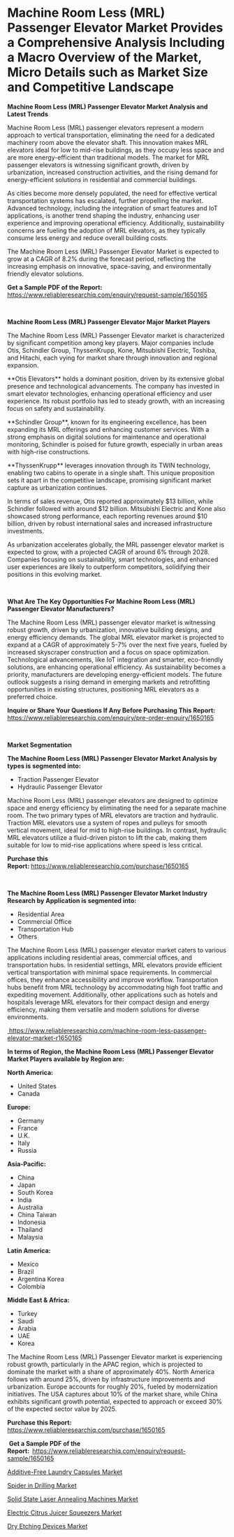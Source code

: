<p><h1>Machine Room Less (MRL) Passenger Elevator Market Provides a Comprehensive Analysis Including a Macro Overview of the Market, Micro Details such as Market Size and Competitive Landscape</h1></p><p><strong>Machine Room Less (MRL) Passenger Elevator Market Analysis and Latest Trends</strong></p>
<p><p>Machine Room Less (MRL) passenger elevators represent a modern approach to vertical transportation, eliminating the need for a dedicated machinery room above the elevator shaft. This innovation makes MRL elevators ideal for low to mid-rise buildings, as they occupy less space and are more energy-efficient than traditional models. The market for MRL passenger elevators is witnessing significant growth, driven by urbanization, increased construction activities, and the rising demand for energy-efficient solutions in residential and commercial buildings.</p><p>As cities become more densely populated, the need for effective vertical transportation systems has escalated, further propelling the market. Advanced technology, including the integration of smart features and IoT applications, is another trend shaping the industry, enhancing user experience and improving operational efficiency. Additionally, sustainability concerns are fueling the adoption of MRL elevators, as they typically consume less energy and reduce overall building costs. </p><p>The Machine Room Less (MRL) Passenger Elevator Market is expected to grow at a CAGR of 8.2% during the forecast period, reflecting the increasing emphasis on innovative, space-saving, and environmentally friendly elevator solutions.</p></p>
<p><strong>Get a Sample PDF of the Report:&nbsp;</strong> <a href="https://www.reliableresearchiq.com/enquiry/request-sample/1650165?utm_campaign=1087&utm_medium=2&utm_source=Github&utm_content=ia&utm_term=23032025&utm_id=machine-room-less-mrl-passenger-elevator">https://www.reliableresearchiq.com/enquiry/request-sample/1650165</a></p>
<p>&nbsp;</p>
<p><strong>Machine Room Less (MRL) Passenger Elevator Major Market Players</strong></p>
<p><p>The Machine Room Less (MRL) Passenger Elevator market is characterized by significant competition among key players. Major companies include Otis, Schindler Group, ThyssenKrupp, Kone, Mitsubishi Electric, Toshiba, and Hitachi, each vying for market share through innovation and regional expansion.</p><p>**Otis Elevators** holds a dominant position, driven by its extensive global presence and technological advancements. The company has invested in smart elevator technologies, enhancing operational efficiency and user experience. Its robust portfolio has led to steady growth, with an increasing focus on safety and sustainability.</p><p>**Schindler Group**, known for its engineering excellence, has been expanding its MRL offerings and enhancing customer services. With a strong emphasis on digital solutions for maintenance and operational monitoring, Schindler is poised for future growth, especially in urban areas with high-rise constructions.</p><p>**ThyssenKrupp** leverages innovation through its TWIN technology, enabling two cabins to operate in a single shaft. This unique proposition sets it apart in the competitive landscape, promising significant market capture as urbanization continues.</p><p>In terms of sales revenue, Otis reported approximately $13 billion, while Schindler followed with around $12 billion. Mitsubishi Electric and Kone also showcased strong performance, each reporting revenues around $10 billion, driven by robust international sales and increased infrastructure investments.</p><p>As urbanization accelerates globally, the MRL passenger elevator market is expected to grow, with a projected CAGR of around 6% through 2028. Companies focusing on sustainability, smart technologies, and enhanced user experiences are likely to outperform competitors, solidifying their positions in this evolving market.</p></p>
<p>&nbsp;</p>
<p><strong>What Are The Key Opportunities For Machine Room Less (MRL) Passenger Elevator Manufacturers?</strong></p>
<p><p>The Machine Room Less (MRL) passenger elevator market is witnessing robust growth, driven by urbanization, innovative building designs, and energy efficiency demands. The global MRL elevator market is projected to expand at a CAGR of approximately 5-7% over the next five years, fueled by increased skyscraper construction and a focus on space optimization. Technological advancements, like IoT integration and smarter, eco-friendly solutions, are enhancing operational efficiency. As sustainability becomes a priority, manufacturers are developing energy-efficient models. The future outlook suggests a rising demand in emerging markets and retrofitting opportunities in existing structures, positioning MRL elevators as a preferred choice.</p></p>
<p><strong>Inquire or Share Your Questions If Any Before Purchasing This Report:</strong> <a href="https://www.reliableresearchiq.com/enquiry/pre-order-enquiry/1650165?utm_campaign=1087&utm_medium=2&utm_source=Github&utm_content=ia&utm_term=23032025&utm_id=machine-room-less-mrl-passenger-elevator">https://www.reliableresearchiq.com/enquiry/pre-order-enquiry/1650165</a></p>
<p>&nbsp;</p>
<p><strong>Market Segmentation</strong></p>
<p><strong>The Machine Room Less (MRL) Passenger Elevator Market Analysis by types is segmented into:</strong></p>
<p><ul><li>Traction Passenger Elevator</li><li>Hydraulic Passenger Elevator</li></ul></p>
<p><p>Machine Room Less (MRL) passenger elevators are designed to optimize space and energy efficiency by eliminating the need for a separate machine room. The two primary types of MRL elevators are traction and hydraulic. Traction MRL elevators use a system of ropes and pulleys for smooth vertical movement, ideal for mid to high-rise buildings. In contrast, hydraulic MRL elevators utilize a fluid-driven piston to lift the cab, making them suitable for low to mid-rise applications where speed is less critical.</p></p>
<p><strong>Purchase this Report:&nbsp;</strong><a href="https://www.reliableresearchiq.com/purchase/1650165?utm_campaign=1087&utm_medium=2&utm_source=Github&utm_content=ia&utm_term=23032025&utm_id=machine-room-less-mrl-passenger-elevator">https://www.reliableresearchiq.com/purchase/1650165</a></p>
<p>&nbsp;</p>
<p><strong>The Machine Room Less (MRL) Passenger Elevator Market Industry Research by Application is segmented into:</strong></p>
<p><ul><li>Residential Area</li><li>Commercial Office</li><li>Transportation Hub</li><li>Others</li></ul></p>
<p><p>The Machine Room Less (MRL) passenger elevator market caters to various applications including residential areas, commercial offices, and transportation hubs. In residential settings, MRL elevators provide efficient vertical transportation with minimal space requirements. In commercial offices, they enhance accessibility and improve workflow. Transportation hubs benefit from MRL technology by accommodating high foot traffic and expediting movement. Additionally, other applications such as hotels and hospitals leverage MRL elevators for their compact design and energy efficiency, making them versatile and modern solutions for diverse environments.</p></p>
<p><a href="https://www.reliableresearchiq.com/machine-room-less-passenger-elevator-market-r1650165?utm_campaign=1087&utm_medium=2&utm_source=Github&utm_content=ia&utm_term=23032025&utm_id=machine-room-less-mrl-passenger-elevator">&nbsp;https://www.reliableresearchiq.com/machine-room-less-passenger-elevator-market-r1650165</a></p>
<p><strong>In terms of Region, the Machine Room Less (MRL) Passenger Elevator Market Players available by Region are:</strong></p>
<p>
    <p> <strong> North America: </strong>
        <ul>
            <li>United States</li>
            <li>Canada</li>
        </ul>
        </p> 
    <p> <strong> Europe: </strong>
        <ul>
            <li>Germany</li>
            <li>France</li>
            <li>U.K.</li>
            <li>Italy</li>
            <li>Russia</li>
        </ul>
        </p> 
    <p> <strong> Asia-Pacific: </strong>
        <ul>
            <li>China</li>
            <li>Japan</li>
            <li>South Korea</li>
            <li>India</li>
            <li>Australia</li>
            <li>China Taiwan</li>
            <li>Indonesia</li>
            <li>Thailand</li>
            <li>Malaysia</li>
        </ul>
        </p> 
    <p> <strong> Latin America: </strong>
        <ul>
            <li>Mexico</li>
            <li>Brazil</li>
            <li>Argentina Korea</li>
            <li>Colombia</li>
        </ul>
        </p> 
    <p> <strong> Middle East & Africa: </strong>
        <ul>
            <li>Turkey</li>
            <li>Saudi</li>
            <li>Arabia</li>
            <li>UAE</li>
            <li>Korea</li>
        </ul>
    </p>
    </p>
<p><p>The Machine Room Less (MRL) Passenger Elevator market is experiencing robust growth, particularly in the APAC region, which is projected to dominate the market with a share of approximately 40%. North America follows with around 25%, driven by infrastructure improvements and urbanization. Europe accounts for roughly 20%, fueled by modernization initiatives. The USA captures about 10% of the market share, while China exhibits significant growth potential, expected to approach or exceed 30% of the expected sector value by 2025.</p></p>
<p><strong>Purchase this Report: </strong><a href="https://www.reliableresearchiq.com/purchase/1650165?utm_campaign=1087&utm_medium=2&utm_source=Github&utm_content=ia&utm_term=23032025&utm_id=machine-room-less-mrl-passenger-elevator">https://www.reliableresearchiq.com/purchase/1650165</a></p>
<p>&nbsp;<strong>Get a Sample PDF of the Report:&nbsp;&nbsp;</strong><a href="https://www.reliableresearchiq.com/enquiry/request-sample/1650165?utm_campaign=1087&utm_medium=2&utm_source=Github&utm_content=ia&utm_term=23032025&utm_id=machine-room-less-mrl-passenger-elevator">https://www.reliableresearchiq.com/enquiry/request-sample/1650165</a></p>
<p><strong></strong></p>
<p><p><a href="https://github.com/borsiflorsfa/Market-Research-Report-List-1/blob/main/additive-free-laundry-capsules-market.md?utm_campaign=1087&utm_medium=2&utm_source=Github&utm_content=ia&utm_term=23032025&utm_id=machine-room-less-mrl-passenger-elevator">Additive-Free Laundry Capsules Market</a></p><p><a href="https://github.com/ikokwuihepa/Market-Research-Report-List-1/blob/main/spider-in-drilling-market.md?utm_campaign=1087&utm_medium=2&utm_source=Github&utm_content=ia&utm_term=23032025&utm_id=machine-room-less-mrl-passenger-elevator">Spider in Drilling Market</a></p><p><a href="https://github.com/bibzmuiko/Market-Research-Report-List-1/blob/main/solid-state-laser-annealing-machines-market.md?utm_campaign=1087&utm_medium=2&utm_source=Github&utm_content=ia&utm_term=23032025&utm_id=machine-room-less-mrl-passenger-elevator">Solid State Laser Annealing Machines Market</a></p><p><a href="https://github.com/larotnanonhx/Market-Research-Report-List-1/blob/main/electric-citrus-juicer-squeezers-market.md?utm_campaign=1087&utm_medium=2&utm_source=Github&utm_content=ia&utm_term=23032025&utm_id=machine-room-less-mrl-passenger-elevator">Electric Citrus Juicer Squeezers Market</a></p><p><a href="https://github.com/linnuripat/Market-Research-Report-List-1/blob/main/dry-etching-devices-market.md?utm_campaign=1087&utm_medium=2&utm_source=Github&utm_content=ia&utm_term=23032025&utm_id=machine-room-less-mrl-passenger-elevator">Dry Etching Devices Market</a></p></p>